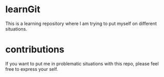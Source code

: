 # learnGit

This is a learning repository where I am trying to put myself on different situations.

# contributions

If you want to put me in problematic situations with this repo, please feel free to express your self.